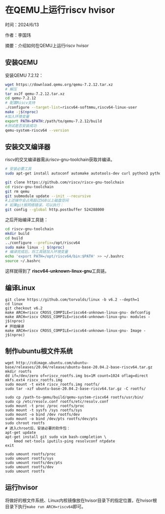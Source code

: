 # 在QEMU上运行riscv hvisor
时间：2024/6/13

作者：李国玮

摘要：介绍如何在QEMU上运行riscv hvisor

## 安装QEMU

安装QEMU 7.2.12：

```bash
wget https://download.qemu.org/qemu-7.2.12.tar.xz
# 解压
tar xvJf qemu-7.2.12.tar.xz
cd qemu-7.2.12
# 配置Riscv支持
./configure --target-list=riscv64-softmmu,riscv64-linux-user 
make -j$(nproc)
#加入环境变量
export PATH=$PATH:/path/to/qemu-7.2.12/build
#测试是否安装成功
qemu-system-riscv64 --version
```

## 安装交叉编译器

riscv的交叉编译器需从riscv-gnu-toolchain获取并编译。

```bash
# 安装必要工具
sudo apt-get install autoconf automake autotools-dev curl python3 python3-pip libmpc-dev libmpfr-dev libgmp-dev gawk build-essential bison flex texinfo gperf libtool patchutils bc zlib1g-dev libexpat-dev ninja-build git cmake libglib2.0-dev libslirp-dev

git clone https://github.com/riscv/riscv-gnu-toolchain
cd riscv-gnu-toolchain
git rm qemu 
git submodule update --init --recursive
#上述操作会占用超过5GB以上磁盘空间
# 如果git报网络错误，可以执行：
git config --global http.postbuffer 524288000
```

之后开始编译工具链：

```bash
cd riscv-gnu-toolchain
mkdir build
cd build
../configure --prefix=/opt/riscv64
sudo make linux -j $(nproc)
# 编译完成后，将工具链加入环境变量
echo 'export PATH=/opt/riscv64/bin:$PATH' >> ~/.bashrc
source ~/.bashrc
```

这样就得到了 **riscv64-unknown-linux-gnu**工具链。

## 编译Linux

```
git clone https://github.com/torvalds/linux -b v6.2 --depth=1
cd linux
git checkout v6.2
make ARCH=riscv CROSS_COMPILE=riscv64-unknown-linux-gnu- defconfig
make ARCH=riscv CROSS_COMPILE=riscv64-unknown-linux-gnu- modules -j$(nproc)
# 开始编译
make ARCH=riscv CROSS_COMPILE=riscv64-unknown-linux-gnu- Image -j$(nproc)
```

## 制作ubuntu根文件系统

```shell
wget http://cdimage.ubuntu.com/ubuntu-base/releases/20.04/release/ubuntu-base-20.04.2-base-riscv64.tar.gz
mkdir rootfs
dd if=/dev/zero of=riscv_rootfs.img bs=1M count=1024 oflag=direct
mkfs.ext4 riscv_rootfs.img
sudo mount -t ext4 riscv_rootfs.img rootfs/
sudo tar -xzf ubuntu-base-20.04.2-base-riscv64.tar.gz -C rootfs/

sudo cp /path-to-qemu/build/qemu-system-riscv64 rootfs/usr/bin/
sudo cp /etc/resolv.conf rootfs/etc/resolv.conf
sudo mount -t proc /proc rootfs/proc
sudo mount -t sysfs /sys rootfs/sys
sudo mount -o bind /dev rootfs/dev
sudo mount -o bind /dev/pts rootfs/dev/pts
sudo chroot rootfs 
# 进入chroot后，安装必要的软件包：
apt-get update
apt-get install git sudo vim bash-completion \
	kmod net-tools iputils-ping resolvconf ntpdate
exit

sudo umount rootfs/proc
sudo umount rootfs/sys
sudo umount rootfs/dev/pts
sudo umount rootfs/dev
sudo umount rootfs
```

## 运行hvisor

将做好的根文件系统、Linux内核镜像放在hvisor目录下的指定位置，在hvisor根目录下执行`make run ARCH=riscv64`即可。
